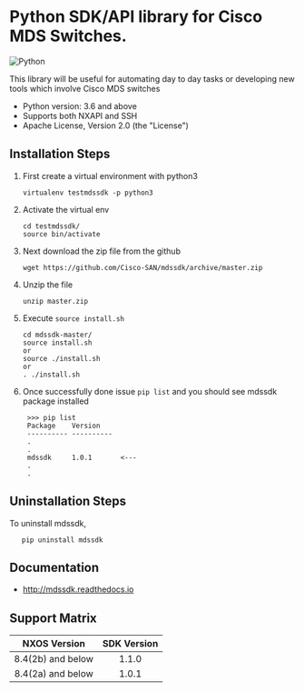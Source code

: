 # Python SDK/API library for Cisco MDS Switches.

![Python](https://img.shields.io/badge/python-v3.6+-blue.svg)

This library will be useful for automating day to day tasks or developing new tools which involve Cisco MDS switches

* Python version: 3.6 and above
* Supports both NXAPI and SSH 
* Apache License, Version 2.0 (the "License")


## Installation Steps
1) First create a virtual environment with python3

       virtualenv testmdssdk -p python3

2) Activate the virtual env

       cd testmdssdk/
       source bin/activate
       
3) Next download the zip file from the github 

       wget https://github.com/Cisco-SAN/mdssdk/archive/master.zip
       
4) Unzip the file

       unzip master.zip 
           
5) Execute `source install.sh` 
       
       cd mdssdk-master/
       source install.sh
       or
       source ./install.sh
       or 
       . ./install.sh
       
6) Once successfully done issue `pip list` and you should see mdssdk package installed
                           
        >>> pip list
        Package    Version   
        ---------- ----------
        .
        . 
        mdssdk     1.0.1       <---
        .
        .
        
        
## Uninstallation Steps

To uninstall mdssdk,

       pip uninstall mdssdk
       

## Documentation

* http://mdssdk.readthedocs.io

## Support Matrix

|**NXOS Version**|**SDK Version** |
| :------: | :------:  |
| 8.4(2b) and below | 1.1.0 |
| 8.4(2a) and below | 1.0.1 |
